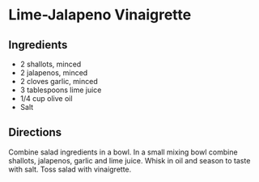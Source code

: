 # Lime-Jalapeno Vinaigrette 

## Ingredients

- 2 shallots, minced 
- 2 jalapenos, minced 
- 2 cloves garlic, minced 
- 3 tablespoons lime juice 
- 1/4 cup olive oil 
- Salt

## Directions

Combine salad ingredients in a bowl. In a small mixing bowl combine shallots, jalapenos, garlic and lime juice. Whisk in oil and season to taste with salt. Toss salad with vinaigrette.


